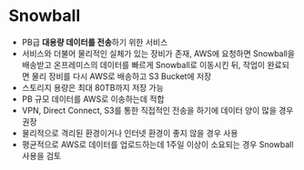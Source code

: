 # Snowball

- PB급 **대용량 데이터를 전송**하기 위한 서비스
- 서비스와 더불어 물리적인 실체가 있는 장비가 존재, AWS에 요청하면 Snowball을 배송받고 온프레미스의 데이터를 빠르게 Snowball로 이동시킨 뒤, 작업이 완료되면 물리 장비를 다시 AWS로 배송하고 S3 Bucket에 저장
- 스토리지 용량은 최대 80TB까지 저장 가능
- PB 규모 데이터를 AWS로 이송하는데 적합
- VPN, Direct Connect, S3를 통한 직접적인 전송을 하기에 데이터 양이 많을 경우 권장
- 물리적으로 격리된 환경이거나 인터넷 환경이 좋지 않을 경우 사용
- 평균적으로 AWS로 데이터를 업로드하는데 1주일 이상이 소요되는 경우 Snowball 사용을 검토
